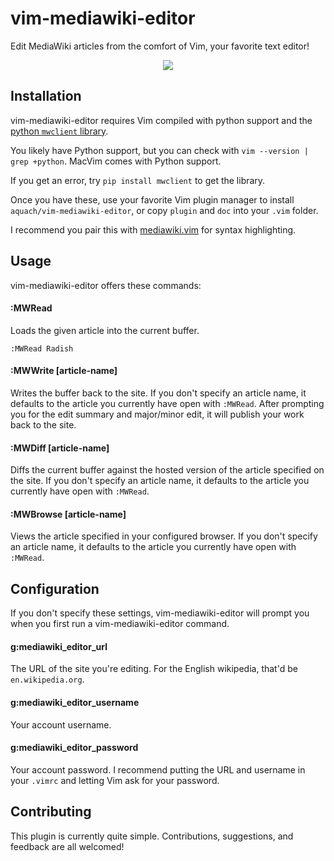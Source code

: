 # vim-mediawiki-editor

Edit MediaWiki articles from the comfort of Vim, your favorite text editor!

<p align="center">
  <img src="https://raw.githubusercontent.com/aquach/vim-http-client/master/examples/demo.gif">
</p>

## Installation

vim-mediawiki-editor requires Vim compiled with python support and the [python `mwclient` library](https://github.com/mwclient/mwclient).

You likely have Python support, but you can check with `vim --version | grep +python`. MacVim comes with Python support.

If you get an error, try `pip install mwclient` to get the library.

Once you have these, use your favorite Vim plugin manager to install `aquach/vim-mediawiki-editor`, or copy `plugin` and `doc` into your `.vim` folder.

I recommend you pair this with [mediawiki.vim](https://github.com/chikamichi/mediawiki.vim) for syntax highlighting.

## Usage

vim-mediawiki-editor offers these commands:

#### :MWRead <article-name>

Loads the given article into the current buffer.

```
:MWRead Radish
```

#### :MWWrite [article-name]

Writes the buffer back to the site. If you don't specify an article name, it defaults to the article you currently have open with `:MWRead`. After prompting you for the edit summary and major/minor edit, it will publish your work back to the site.

#### :MWDiff [article-name]

Diffs the current buffer against the hosted version of the article specified on the site. If you don't specify an article name, it defaults to the article you currently have open with `:MWRead`.

#### :MWBrowse [article-name]

Views the article specified in your configured browser. If you don't specify an article name, it defaults to the article you currently have open with `:MWRead`.

## Configuration

If you don't specify these settings, vim-mediawiki-editor will prompt you when you first run a vim-mediawiki-editor command.

#### g:mediawiki_editor_url

The URL of the site you're editing. For the English wikipedia, that'd be `en.wikipedia.org`.

#### g:mediawiki_editor_username

Your account username.

#### g:mediawiki_editor_password

Your account password. I recommend putting the URL and username in your `.vimrc` and letting Vim ask for your password.

## Contributing

This plugin is currently quite simple. Contributions, suggestions, and feedback are all welcomed!
